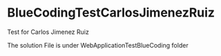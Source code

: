 # BlueCodingTestCarlosJimenezRuiz
Test for Carlos Jimenez Ruiz

The solution File is under WebApplicationTestBlueCoding folder
